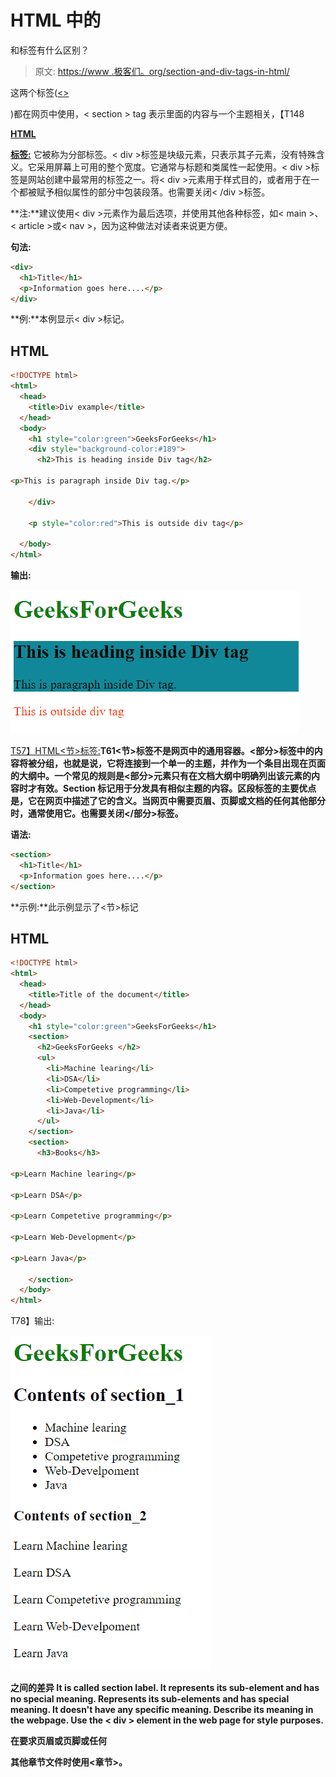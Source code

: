 # HTML 中的

<section>和标签有什么区别？

> 原文: [https://www .极客们。org/section-and-div-tags-in-html/](https://www.geeksforgeeks.org/what-is-the-difference-between-section-and-div-tags-in-html/)

这两个标签([<>](https://www.geeksforgeeks.org/div-tag-html/)[<section>](https://www.geeksforgeeks.org/html-section-tag/#:~:text=Section%20tag%20defines%20the%20section,other%20section%20of%20documents%20needed.))都在网页中使用，< section > tag 表示里面的内容与一个主题相关，【T148

[**HTML<div>标签:**](https://www.geeksforgeeks.org/div-tag-html/) 它被称为分部标签。< div >标签是块级元素，只表示其子元素，没有特殊含义。它采用屏幕上可用的整个宽度。它通常与标题和类属性一起使用。< div >标签是网站创建中最常用的标签之一。将< div >元素用于样式目的，或者用于在一个都被赋予相似属性的部分中包装段落。也需要关闭< /div >标签。

**注:**建议使用< div >元素作为最后选项，并使用其他各种标签，如< main >、< article >或< nav >，因为这种做法对读者来说更方便。

**句法:**

```html
<div>
  <h1>Title</h1>
  <p>Information goes here....</p>
</div>
```

**例:**本例显示< div >标记。

## HTML

```html
<!DOCTYPE html>
<html>
  <head>
    <title>Div example</title>
  </head>
  <body>
    <h1 style="color:green">GeeksForGeeks</h1>
    <div style="background-color:#189">
      <h2>This is heading inside Div tag</h2>

<p>This is paragraph inside Div tag.</p>

    </div>

    <p style="color:red">This is outside div tag</p>

  </body>
</html>
```

**输出:**

![](img/527e3d2179799694a04c086c3641e759.png)

[T57】HTML<节>标签:](https://www.geeksforgeeks.org/html-section-tag/)**T61<节>标签不是网页中的通用容器。<部分>标签中的内容将被分组，也就是说，它将连接到一个单一的主题，并作为一个条目出现在页面的大纲中。一个常见的规则是<部分>元素只有在文档大纲中明确列出该元素的内容时才有效。Section 标记用于分发具有相似主题的内容。区段标签的主要优点是，它在网页中描述了它的含义。当网页中需要页眉、页脚或文档的任何其他部分时，通常使用它。也需要关闭</部分>标签。**

**语法:**

```html
<section>
  <h1>Title</h1>
  <p>Information goes here....</p>
</section>
```

**示例:**此示例显示了<节>标记

## HTML

```html
<!DOCTYPE html>
<html>
  <head>
    <title>Title of the document</title>
  </head>
  <body>
    <h1 style="color:green">GeeksForGeeks</h1>
    <section>
      <h2>GeeksForGeeks </h2>
      <ul>
        <li>Machine learing</li>
        <li>DSA</li>
        <li>Competetive programming</li>
        <li>Web-Development</li>
        <li>Java</li>
      </ul>
    </section>
    <section>
      <h3>Books</h3>

<p>Learn Machine learing</p>

<p>Learn DSA</p>

<p>Learn Competetive programming</p>

<p>Learn Web-Development</p>

<p>Learn Java</p>

    </section>
  </body>
</html>
```

T78】输出:

![](img/84277ea73d796cdf50c5006c65413be7.png)

**之间的差异 It is called section label. It represents its sub-element and has no special meaning. Represents its sub-elements and has special meaning. It doesn't have any specific meaning. Describe its meaning in the webpage. Use the < div > element in the web page for style purposes.**

**在要求页眉或页脚或任何**

 **其他章节文件时使用<章节>。** </section>